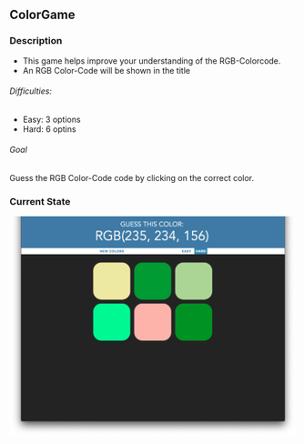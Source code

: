 ## ColorGame

### Description
- This game helps improve your understanding of the RGB-Colorcode.
- An RGB Color-Code will be shown in the title

###### Difficulties:
- Easy: 3 options
- Hard: 6 optins

###### Goal

Guess the RGB Color-Code code by clicking on the correct color.


### Current State

<img src="images/screenshot.png" width="600">

